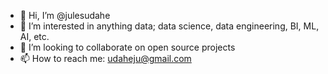 - 👋 Hi, I’m @julesudahe
- 👀 I’m interested in anything data; data science, data engineering, BI, ML, AI, etc.
- 💞️ I’m looking to collaborate on open source projects
- 📫 How to reach me: udaheju@gmail.com

<!---
julesudahe/julesudahe is a ✨ special ✨ repository because its `README.md` (this file) appears on your GitHub profile.
You can click the Preview link to take a look at your changes.
--->
